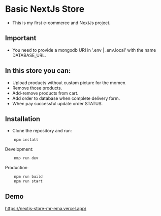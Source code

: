 # Basic NextJs Store

- This is my first e-commerce and NextJs project.

## Important
- You need to provide a mongodb URI in '.env | .env.local' with the name DATABASE_URL.

## In this store you can:
- Upload products without custom picture for the momen.
- Remove those products.
- Add-remove products from cart.
- Add order to database when complete delivery form.
- When pay successful update order STATUS.

## Installation 
- Clone the repository and run:

```bash
    npm install
```
Development:
```bash
    nmp run dev
```
Production:
```bash
    npm run build
    npm run start
```
    

## Demo

https://nextjs-store-mr-ema.vercel.app/

